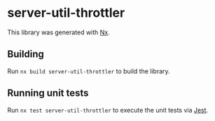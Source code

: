 # server-util-throttler

This library was generated with [Nx](https://nx.dev).



## Building

Run `nx build server-util-throttler` to build the library.





## Running unit tests

Run `nx test server-util-throttler` to execute the unit tests via [Jest](https://jestjs.io).


